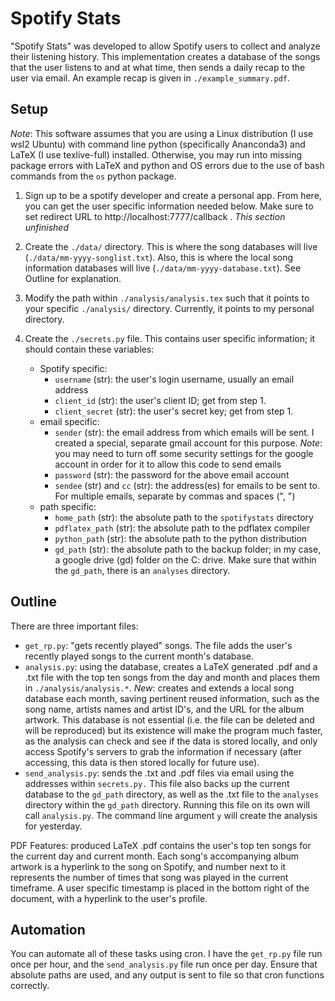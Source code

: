 # Spotify Stats

"Spotify Stats" was developed to allow Spotify users to collect and analyze their listening history. This implementation creates a database of the songs that the user listens to and at what time, then sends a daily recap to the user via email. An example recap is given in `./example_summary.pdf`.

## Setup

*Note*: This software assumes that you are using a Linux distribution (I use wsl2 Ubuntu) with command line python (specifically Ananconda3) and LaTeX (I use texlive-full) installed. Otherwise, you may run into missing package errors with LaTeX and python and OS errors due to the use of bash commands from the `os` python package.

1. Sign up to be a spotify developer and create a personal app. From here, you can get the user specific information needed below. Make sure to set redirect URL to http://localhost:7777/callback . *This section unfinished*

2. Create the `./data/` directory. This is where the song databases will live (`./data/mm-yyyy-songlist.txt`). Also, this is where the local song information databases will live (`./data/mm-yyyy-database.txt`). See Outline for explanation.

3. Modify the path within `./analysis/analysis.tex` such that it points to your specific `./analysis/` directory. Currently, it points to my personal directory.

4. Create the `./secrets.py` file. This contains user specific information; it should contain these variables:
    - Spotify specific:
        - `username` (str): the user's login username, usually an email address
        - `client_id` (str): the user's client ID; get from step 1.
        - `client_secret` (str): the user's secret key; get from step 1.
    - email specific:
        - `sender` (str): the email address from which emails will be sent. I created a special, separate gmail account for this purpose. *Note*: you may need to turn off some security settings for the google account in order for it to allow this code to send emails
        - `password` (str): the password for the above email account
        - `sendee` (str) and `cc` (str): the address(es) for emails to be sent to. For multiple emails, separate by commas and spaces (", ")
    - path specific:
        - `home_path` (str): the absolute path to the `spotifystats` directory
        - `pdflatex_path` (str): the absolute path to the pdflatex compiler
        - `python_path` (str): the absolute path to the python distribution
        - `gd_path` (str): the absolute path to the backup folder; in my case, a google drive (gd) folder on the C: drive. Make sure that within the `gd_path`, there is an `analyses` directory.

## Outline

There are three important files:
- `get_rp.py`: "gets recently played" songs. The file adds the user's recently played songs to the current month's database.
- `analysis.py`: using the database, creates a LaTeX generated .pdf and a .txt file with the top ten songs from the day and month and places them in `./analysis/analysis.*`. *New*: creates and extends a local song database each month, saving pertinent reused information, such as the song name, artists names and artist ID's, and the URL for the album artwork. This database is not essential (i.e. the file can be deleted and will be reproduced) but its existence will make the program much faster, as the analysis can check and see if the data is stored locally, and only access Spotify's servers to grab the information if necessary (after accessing, this data is then stored locally for future use).
- `send_analysis.py`: sends the .txt and .pdf files via email using the addresses within `secrets.py.` This file also backs up the current database to the `gd_path` directory, as well as the .txt file to the `analyses` directory within the `gd_path` directory. Running this file on its own will call `analysis.py`. The command line argument `y` will create the analysis for yesterday.

PDF Features: produced LaTeX .pdf contains the user's top ten songs for the current day and current month. Each song's accompanying album artwork is a hyperlink to the song on Spotify, and number next to it represents the number of times that song was played in the current timeframe. A user specific timestamp is placed in the bottom right of the document, with a hyperlink to the user's profile.

## Automation

You can automate all of these tasks using cron. I have the `get_rp.py` file run once per hour, and the `send_analysis.py` file run once per day. Ensure that absolute paths are used, and any output is sent to file so that cron functions correctly.